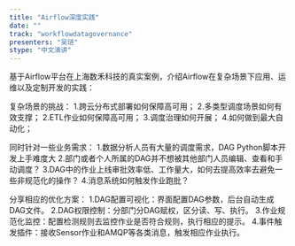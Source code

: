 ```yaml
---
title: "Airflow深度实践"
date: "" 
track: "workflowdatagovernance"
presenters: "吴琏"
stype: "中文演讲"
---
```

基于Airflow平台在上海数禾科技的真实案例，介绍Airflow在复杂场景下应用、运维以及定制开发的实践：
 

 复杂场景的挑战：
  1.跨云分布式部署如何保障高可用；
  2.多类型调度场景如何有效支撑； 
  2.ETL作业如何保障高可用； 
  3.调度治理如何开展；
  4.如何做到最大自动化；
 

 同时针对一些业务需求：
  1.数据分析人员有大量的调度需求，DAG Python脚本开发上手难度大
  2.部门或者个人所属的DAG并不想被其他部门人员编辑、查看和手动调度？
  3.DAG中的作业上线审批效率低、工作量大，如何去提高效率去避免一些非规范化的操作？
  4.消息系统如何触发作业跑批？
 

 分享相应的优化方案：
  1.DAG配置可视化：界面配置DAG参数，后台自动生成DAG文件。
  2.DAG权限控制：分部门分DAG赋权，区分读、写、执行。
  3.作业规范化监控：配置检测规则去监控作业是否符合规则，执行相应的提示。
  4.事件触发插件：接收Sensor作业和AMQP等各类消息，触发相应作业执行。